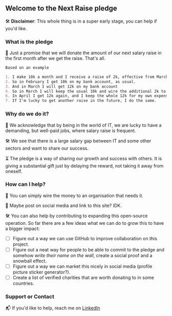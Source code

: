 ## Welcome to the Next Raise pledge

🛠  **Disclaimer**: This whole thing is in a super early stage, you can help if you'd like. 

### What is the pledge

🤝  Just a promise that we will donate the amount of our next salary raise in the first month after we get the raise. That's all.

```markdown
Based on an example

1. I make 10k a month and I receive a raise of 2k, effective from March
2. So in February I get 10k on my bank account, as usual.
3. And in March I will get 12k on my bank account
4. So in March I will keep the usual 10k and wire the additional 2k to the charity of my choice.
6. In April I get 12k again, and I keep the whole 12k for my own expenses💰
7. If I'm lucky to get another raise in the future, I do the same.
```

### Why do we do it?

💙  We acknowledge that by being in the world of IT, we are lucky to have a demanding, but well-paid jobs, where salary raise is frequent. 

🛠  We see that there is a large salary gap between IT and some other sectors and want to share our success. 

⏳  The pledge is a way of sharing our growth and success with others. It is giving a substantial gift just by delaying the reward, not taking it away from oneself.


### How can I help?

💸  You can simply wire the money to an organisation that needs it.

🤳  Maybe post on social media and link to this site? IDK.

🛠  You can also help by contributing to expanding this open-source operation. So far there are a few ideas what we can do to grow this to have a bigger impact:
- [ ]  Figure out a way we can use GitHub to improve collaboration on this project.
- [ ]  Figure out a neat way for people to be able to commit to the pledge and somehow _write their name on the wall_, create a social proof and a snowball effect.
- [ ]  Figure out a way we can market this nicely in social media (profile picture sticker generator?).
- [ ]  Create a list of verified charities that are worth donating to in some countries.

### Support or Contact

📬  If you'd like to help, reach me on [LinkedIn](https://www.linkedin.com/in/kamil-puk/)
